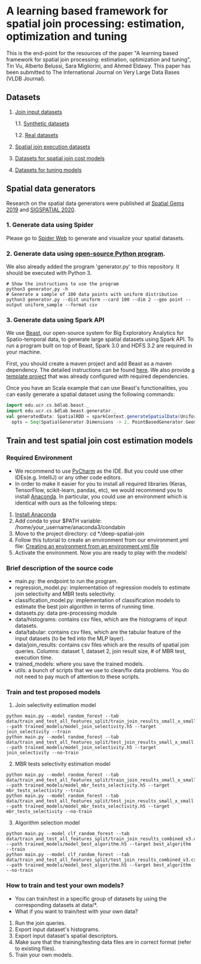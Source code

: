 # A learning based framework for spatial join processing: estimation, optimization and tuning

This is the end-point for the resources of the paper "A learning based framework for spatial join processing: estimation, optimization and tuning", Tin Vu, Alberto Belussi, Sara Migliorini, and Ahmed Eldawy. This paper has been submitted to The International Journal on Very Large Data Bases (VLDB Journal).

## Datasets 
1. [Join input datasets](https://drive.google.com/drive/folders/1BT1UsrvG1MB1bWCVYDWk6XLOZFIOLcj0?usp=sharing) 

    1.1. [Synthetic datasets](https://drive.google.com/drive/folders/1_EoXOrBrJYFIVGXCnNRifSXQecJTjNC5?usp=sharing) 

    1.2. [Real datasets](https://drive.google.com/drive/folders/1wY9F3p4qOdvxkjXsIl2GGHTk_lJYiRds?usp=sharing) 

2. [Spatial join execution datasets](https://github.com/tinvukhac/sjml-resources/tree/main/data/ranked_join_results) 

3. [Datasets for spatial join cost models](https://github.com/tinvukhac/sjml-resources/tree/main/data/train_and_test_all_features) 

4. [Datasets for tuning models](https://drive.google.com/drive/folders/11QV1oNErLJC8I8IMPCU30eiNdEIEEuYw?usp=share_link) 

## Spatial data generators
Research on the spatial data generators were published at [Spatial Gems 2019](https://www.spatialgems.net/spatial-gems-collection) 
and [SIGSPATIAL 2020](https://sigspatial2020.sigspatial.org/accepted-papers/).
### 1. Generate data using Spider

Please go to [Spider Web](https://spider.cs.ucr.edu/) to generate and visualize your spatial datasets.

### 2. Generate data using [open-source Python program](https://github.com/tinvukhac/spatialdatagenerators). 
We also already added the program 'generator.py' to this repository. It should be executed with Python 3.

```shell script
# Show the instructions to use the program
python3 generator.py -h
# Generate a sample of 100 data points with uniform distribution
python3 generator.py --dist uniform --card 100 --dim 2 --geo point --output uniform_sample --format csv
```

### 3. Generate data using Spark API
We use [Beast](https://bitbucket.org/eldawy/beast/src/master/), our open-source system for Big Exploratory Analytics for Spatio-temporal data, 
to generate large spatial datasets using Spark API. To run a program built on top of Beast, Spark 3.0 and HDFS 3.2 are required in your machine.

First, you should create a maven project and add Beast as a maven dependency. The detailed instructions can be found [here](https://bitbucket.org/eldawy/beast/src/master/).
We also provide [a template project](https://bitbucket.org/eldawy/beast-examples/src/master/) that was already configured with required dependencies.

Once you have an Scala example that can use Beast's functionalities, you can easily generate a spatial dataset using the 
following commands:
```scala
import edu.ucr.cs.bdlab.beast._
import edu.ucr.cs.bdlab.beast.generator._
val generatedData: SpatialRDD = sparkContext.generateSpatialData(UniformDistribution, 100, 
  opts = Seq(SpatialGenerator.Dimensions -> 2, PointBasedGenerator.GeometryType -> "point"))
``` 

## Train and test spatial join cost estimation models
### Required Environment

* We recommend to use [PyCharm](https://www.jetbrains.com/pycharm/download/) as the IDE. 
But you could use other IDEs(e.g. IntelliJ) or any other code editors.
* In order to make it easier for you to install all required libraries (Keras, TensorFlow, scikit-learn, pandas, etc), 
we would recommend you to install [Anaconda](https://docs.anaconda.com/anaconda/install/). In particular, you could use an environment which is identical with ours as the following steps:
1. [Install Anaconda](https://docs.continuum.io/anaconda/install/)
2. Add conda to your $PATH variable: /home/your_username/anaconda3/condabin
3. Move to the project directory: cd */deep-spatial-join
4. Follow this tutorial to create an environment from our environment.yml file: [Creating an environment from an environment.yml file](https://docs.conda.io/projects/conda/en/latest/user-guide/tasks/manage-environments.html#creating-an-environment-from-an-environment-yml-file)
5. Activate the environment. Now you are ready to play with the models!  

### Brief description of the source code
* main.py: the endpoint to run the program.
* regression_model.py: implementation of regression models to estimate join selectivity and MBR tests selectivity.
* classification_model.py: implementation of classification models to estimate the best join algorithm in terms of running time.
* datasets.py: data pre-processing module
* data/histograms: contains csv files, which are the histograms of input datasets.
* data/tabular: contains csv files, which are the tabular feature of the input datasets (to be fed into the MLP layer).
* data/join_results: contains csv files which are the results of spatial join queries. Columns: dataset 1, dataset 2, join result size, # of MBR test, execution time.
* trained_models: where you save the trained models.
* utils: a bunch of scripts that we use to clean/fix data problems. You do not need to pay much of attention to these scripts.

### Train and test proposed models
1. Join selectivity estimation model
```shell script
python main.py --model random_forest --tab data/train_and_test_all_features_split/train_join_results_small_x_small.csv --path trained_models/model_join_selectivity.h5 --target join_selectivity --train
python main.py --model random_forest --tab data/train_and_test_all_features_split/test_join_results_small_x_small.csv --path trained_models/model_join_selectivity.h5 --target join_selectivity --no-train
```

2. MBR tests selectivity estimation model
```shell script
python main.py --model random_forest --tab data/train_and_test_all_features_split/train_join_results_small_x_small.csv --path trained_models/model_mbr_tests_selectivity.h5 --target mbr_tests_selectivity --train
python main.py --model random_forest --tab data/train_and_test_all_features_split/test_join_results_small_x_small.csv --path trained_models/model_mbr_tests_selectivity.h5 --target mbr_tests_selectivity --no-train
```

3. Algorithm selection model
```shell script
python main.py --model clf_random_forest --tab data/train_and_test_all_features_split/train_join_results_combined_v3.csv --path trained_models/model_best_algorithm.h5 --target best_algorithm --train
python main.py --model clf_random_forest --tab data/train_and_test_all_features_split/test_join_results_combined_v3.csv --path trained_models/model_best_algorithm.h5 --target best_algorithm --no-train

```

### How to train and test your own models?
* You can train/test in a specific group of datasets by using the corresponding datasets at data/*.
* What if you want to train/test with your own data?
1. Run the join queries.
2. Export input dataset's histograms.
3. Export input dataset's spatial descriptors.
4. Make sure that the training/testing data files are in correct format (refer to existing files).
5. Train your own models. 

